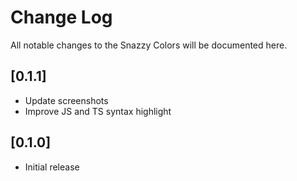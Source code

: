 # Change Log
All notable changes to the Snazzy Colors will be documented here.

## [0.1.1]
- Update screenshots
- Improve JS and TS syntax highlight

## [0.1.0]
- Initial release
